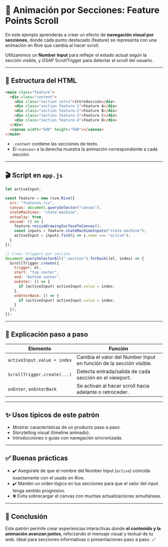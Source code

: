 # 🧭 Animación por Secciones: Feature Points Scroll

En este ejemplo aprenderás a crear un efecto de **navegación visual por secciones**, donde cada punto destacado (feature) se representa con una animación en Rive que cambia al hacer scroll.

Utilizaremos un **Number Input** para reflejar el estado actual según la sección visible, y GSAP ScrollTrigger para detectar el scroll del usuario.

---

## 🧱 Estructura del HTML

```html
<main class="feature">
  <div class="content">
    <div class="section intro">Introducción</div>
    <div class="section feature-1">Feature A</div>
    <div class="section feature-2">Feature B</div>
    <div class="section feature-3">Feature C</div>
    <div class="section feature-4">Feature D</div>
  </div>
  <canvas width="500" height="500"></canvas>
</main>
```

- `.content` contiene las secciones de texto.
- El `<canvas>` a la derecha muestra la animación correspondiente a cada sección.

---

## 🎬 Script en `app.js`

```javascript
let activeInput;

const feature = new rive.Rive({
  src: "features.riv",
  canvas: document.querySelector("canvas"),
  stateMachines: "state-machine",
  autoplay: true,
  onLoad: () => {
    feature.resizeDrawingSurfaceToCanvas();
    const inputs = feature.stateMachineInputs("state-machine");
    activeInput = inputs.find(i => i.name === "active");
  }
});

// Crear triggers por sección
document.querySelectorAll(".section").forEach((el, index) => {
  ScrollTrigger.create({
    trigger: el,
    start: "top center",
    end: "bottom center",
    onEnter: () => {
      if (activeInput) activeInput.value = index;
    },
    onEnterBack: () => {
      if (activeInput) activeInput.value = index;
    }
  });
});
```

---

## 📖 Explicación paso a paso

| Elemento                        | Función                                                                 |
|---------------------------------|-------------------------------------------------------------------------|
| `activeInput.value = index`     | Cambia el valor del Number Input en función de la sección visible.     |
| `ScrollTrigger.create(...)`     | Detecta entrada/salida de cada sección en el viewport.                 |
| `onEnter`, `onEnterBack`        | Se activan al hacer scroll hacia adelante o retroceder.                |

---

## ✨ Usos típicos de este patrón

- Mostrar características de un producto paso a paso.
- Storytelling visual (timeline animado).
- Introducciones o guías con navegación sincronizada.

---

## ✅ Buenas prácticas

- ✔️ Asegúrate de que el nombre del Number Input (`active`) coincida exactamente con el usado en Rive.
- ✔️ Mantén un orden lógico en tus secciones para que el valor del input tenga sentido progresivo.
- ❌ Evita sobrecargar el canvas con muchas actualizaciones simultáneas.

---

## 🏁 Conclusión

Este patrón permite crear experiencias interactivas donde **el contenido y la animación avanzan juntos**, reforzando el mensaje visual y textual de tu web. Ideal para secciones informativas o presentaciones paso a paso. 🪄